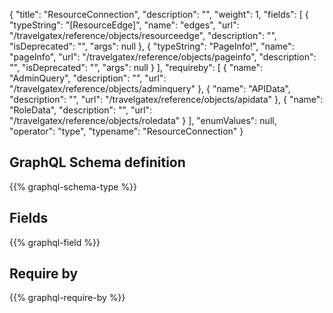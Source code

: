 {
  "title": "ResourceConnection",
  "description": "",
  "weight": 1,
  "fields": [
    {
      "typeString": "[ResourceEdge]",
      "name": "edges",
      "url": "/travelgatex/reference/objects/resourceedge",
      "description": "",
      "isDeprecated": "",
      "args": null
    },
    {
      "typeString": "PageInfo!",
      "name": "pageInfo",
      "url": "/travelgatex/reference/objects/pageinfo",
      "description": "",
      "isDeprecated": "",
      "args": null
    }
  ],
  "requireby": [
    {
      "name": "AdminQuery",
      "description": "",
      "url": "/travelgatex/reference/objects/adminquery"
    },
    {
      "name": "APIData",
      "description": "",
      "url": "/travelgatex/reference/objects/apidata"
    },
    {
      "name": "RoleData",
      "description": "",
      "url": "/travelgatex/reference/objects/roledata"
    }
  ],
  "enumValues": null,
  "operator": "type",
  "typename": "ResourceConnection"
}
## GraphQL Schema definition

{{% graphql-schema-type %}}

## Fields

{{% graphql-field %}}

## Require by

{{% graphql-require-by %}}
